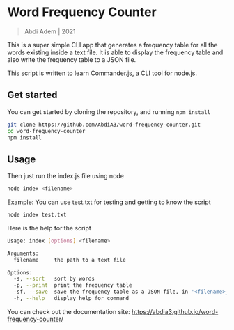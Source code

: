 # Word Frequency Counter

> Abdi Adem | 2021

This is a super simple CLI app that generates a frequency table for all the words existing inside a text file. It is able to display the frequency table and also write the frequency table to a JSON file.

This script is written to learn Commander.js, a CLI tool for node.js. 

## Get started

You can get started by cloning the repository, and running `npm install`

```sh
git clone https://github.com/AbdiA3/word-frequency-counter.git
cd word-frequency-counter
npm install
```

## Usage

Then just run the index.js file using node

```sh
node index <filename>
```

Example: You can use test.txt for testing and getting to know the script
```sh
node index test.txt
```

Here is the help for the script

```sh
Usage: index [options] <filename>

Arguments:
  filename     the path to a text file

Options:
  -s, --sort   sort by words
  -p, --print  print the frequency table
  -sf, --save  save the frequency table as a JSON file, in '<filename>_freq.json' file
  -h, --help   display help for command
```

You can check out the documentation site: https://abdia3.github.io/word-frequency-counter/